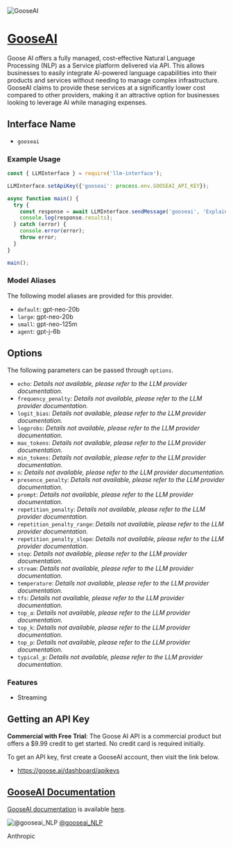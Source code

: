 ![GooseAI](https://goose.ai/_next/static/media/twitter-card.ef9b825e.png)

# [GooseAI](https://www.goose.ai)

Goose AI offers a fully managed, cost-effective Natural Language Processing (NLP) as a Service platform delivered via API. This allows businesses to easily integrate AI-powered language capabilities into their products and services without needing to manage complex infrastructure. GooseAI claims to provide these services at a significantly lower cost compared to other providers, making it an attractive option for businesses looking to leverage AI while managing expenses.

## Interface Name

- `gooseai`

### Example Usage

```javascript
const { LLMInterface } = require('llm-interface');

LLMInterface.setApiKey({'gooseai': process.env.GOOSEAI_API_KEY});

async function main() {
  try {
    const response = await LLMInterface.sendMessage('gooseai', 'Explain the importance of low latency LLMs.');
    console.log(response.results);
  } catch (error) {
    console.error(error);
    throw error;
  }
}

main();
```

### Model Aliases

The following model aliases are provided for this provider. 

- `default`: gpt-neo-20b
- `large`: gpt-neo-20b
- `small`: gpt-neo-125m
- `agent`: gpt-j-6b


## Options

The following parameters can be passed through `options`.

- `echo`: _Details not available, please refer to the LLM provider documentation._
- `frequency_penalty`: _Details not available, please refer to the LLM provider documentation._
- `logit_bias`: _Details not available, please refer to the LLM provider documentation._
- `logprobs`: _Details not available, please refer to the LLM provider documentation._
- `max_tokens`: _Details not available, please refer to the LLM provider documentation._
- `min_tokens`: _Details not available, please refer to the LLM provider documentation._
- `n`: _Details not available, please refer to the LLM provider documentation._
- `presence_penalty`: _Details not available, please refer to the LLM provider documentation._
- `prompt`: _Details not available, please refer to the LLM provider documentation._
- `repetition_penalty`: _Details not available, please refer to the LLM provider documentation._
- `repetition_penalty_range`: _Details not available, please refer to the LLM provider documentation._
- `repetition_penalty_slope`: _Details not available, please refer to the LLM provider documentation._
- `stop`: _Details not available, please refer to the LLM provider documentation._
- `stream`: _Details not available, please refer to the LLM provider documentation._
- `temperature`: _Details not available, please refer to the LLM provider documentation._
- `tfs`: _Details not available, please refer to the LLM provider documentation._
- `top_a`: _Details not available, please refer to the LLM provider documentation._
- `top_k`: _Details not available, please refer to the LLM provider documentation._
- `top_p`: _Details not available, please refer to the LLM provider documentation._
- `typical_p`: _Details not available, please refer to the LLM provider documentation._


### Features

- Streaming


## Getting an API Key

**Commercial with Free Trial**: The Goose AI API is a commercial product but offers a $9.99 credit to get started. No credit card is required initially.

To get an API key, first create a GooseAI account, then visit the link below.

- https://goose.ai/dashboard/apikeys


## [GooseAI Documentation](https://goose.ai/docs)

[GooseAI documentation](https://goose.ai/docs) is available [here](https://goose.ai/docs).


![@gooseai_NLP](https://pbs.twimg.com/profile_images/1798110641414443008/XP8gyBaY_normal.jpg)
[@gooseai_NLP](https://www.x.com/gooseai_NLP)

Anthropic
